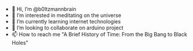 - 👋 Hi, I’m @b0ltzmannbrain
- 👀 I’m interested in meditating on the universe
- 🌱 I’m currently learning internet technologies
- 💞️ I’m looking to collaborate on arduino project
- 📫 How to reach me "A Brief History of Time: From the Big Bang to Black Holes"

<!---
b0ltzmannbrain/b0ltzmannbrain is a ✨ special ✨ repository because its `README.md` (this file) appears on your GitHub profile.
You can click the Preview link to take a look at your changes.
--->
